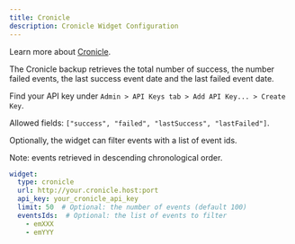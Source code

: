 ```yaml
---
title: Cronicle
description: Cronicle Widget Configuration
---
```


Learn more about [Cronicle](https://github.com/jhuckaby/Cronicle).

The Cronicle backup retrieves the total number of success, the number failed events, the last success event date and the last failed event date.

Find your API key under `Admin > API Keys tab > Add API Key... > Create Key`.

Allowed fields: `["success", "failed", "lastSuccess", "lastFailed"]`.

Optionally, the widget can filter events with a list of event ids.

Note: events retrieved in descending chronological order.
 
```yaml
widget:
  type: cronicle
  url: http://your.cronicle.host:port
  api_key: your_cronicle_api_key
  limit: 50  # Optional: the number of events (default 100)
  eventsIds:  # Optional: the list of events to filter
    - emXXX
    - emYYY
```
